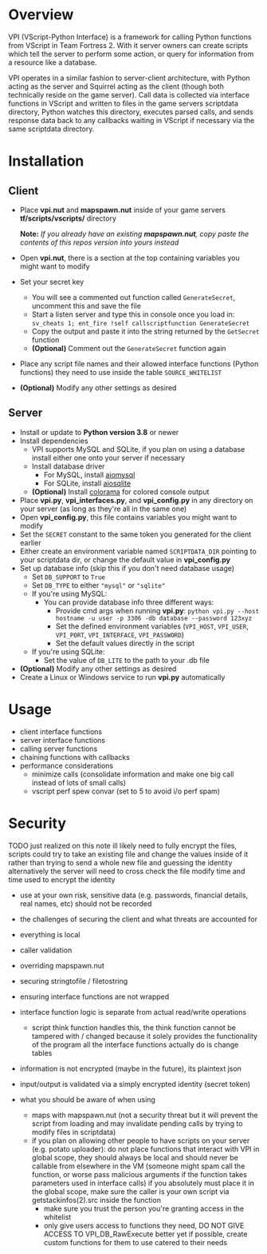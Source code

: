 # Overview
VPI (VScript-Python Interface) is a framework for calling Python functions from VScript in Team Fortress 2. With it server owners can create scripts which tell the server to perform some action, or query for information from a resource like a database.

VPI operates in a similar fashion to server-client architecture, with Python acting as the server and Squirrel acting as the client (though both technically reside on the game server). Call data is collected via interface functions in VScript and written to files in the game servers scriptdata directory, Python watches this directory, executes parsed calls, and sends response data back to any callbacks waiting in VScript if necessary via the same scriptdata directory.

# Installation
## Client
- Place **vpi.nut** and **mapspawn.nut** inside of your game servers **tf/scripts/vscripts/** directory

  **Note:** *If you already have an existing **mapspawn.nut**, copy paste the contents of this repos version into yours instead*
- Open **vpi.nut**, there is a section at the top containing variables you might want to modify
- Set your secret key
  - You will see a commented out function called `GenerateSecret`, uncomment this and save the file
  - Start a listen server and type this in console once you load in: `sv_cheats 1; ent_fire !self callscriptfunction GenerateSecret`
  - Copy the output and paste it into the string returned by the `GetSecret` function
  - **(Optional)** Comment out the `GenerateSecret` function again
- Place any script file names and their allowed interface functions (Python functions) they need to use inside the table `SOURCE_WHITELIST`
- **(Optional)** Modify any other settings as desired
## Server
- Install or update to **Python version 3.8** or newer
- Install dependencies
  - VPI supports MySQL and SQLite, if you plan on using a database install either one onto your server if necessary
  - Install database driver
    - For MySQL, install [aiomysql](https://pypi.org/project/aiomysql/)
    - For SQLite, install [aiosqlite](https://pypi.org/project/aiosqlite/)
  - **(Optional)** Install [colorama](https://pypi.org/project/colorama/) for colored console output
- Place **vpi.py**, **vpi_interfaces.py**, and **vpi_config.py** in any directory on your server (as long as they're all in the same one)
- Open **vpi_config.py**, this file contains variables you might want to modify
- Set the `SECRET` constant to the same token you generated for the client earlier
- Either create an environment variable named `SCRIPTDATA_DIR` pointing to your scriptdata dir, or change the default value in **vpi_config.py**
- Set up database info  (skip this if you don't need database usage)
  - Set `DB_SUPPORT` to `True`
  - Set `DB_TYPE` to either `"mysql"` or `"sqlite"`
  - If you're using MySQL:
    - You can provide database info three different ways:
      - Provide cmd args when running **vpi.py**: `python vpi.py --host hostname -u user -p 3306 -db database --password 123xyz`
      - Set the defined environment variables (`VPI_HOST`, `VPI_USER`, `VPI_PORT`, `VPI_INTERFACE`, `VPI_PASSWORD`)
      - Set the default values directly in the script
  - If you're using SQLite:
    - Set the value of `DB_LITE` to the path to your .db file
- **(Optional)** Modify any other settings as desired
- Create a Linux or Windows service to run **vpi.py** automatically

# Usage
- client interface functions
- server interface functions
- calling server functions
- chaining functions with callbacks
- performance considerations
  - minimize calls (consolidate information and make one big call instead of lots of small calls)
  - vscript perf spew convar (set to 5 to avoid i/o perf spam)

# Security
  TODO just realized on this note ill likely need to fully encrypt the files, scripts could try to take an existing file and change the values inside of it
  rather than trying to send a whole new file and guessing the identity
  alternatively the server will need to cross check the file modify time and time used to encrypt the identity

- use at your own risk, sensitive data (e.g. passwords, financial details, real names, etc) should not be recorded

- the challenges of securing the client and what threats are accounted for
- everything is local
- caller validation
- overriding mapspawn.nut
- securing stringtofile / filetostring
- ensuring interface functions are not wrapped
- interface function logic is separate from actual read/write operations
  - script think function handles this, the think function cannot be tampered with / changed because it solely provides the functionality of the program
  all the interface functions actually do is change tables
- information is not encrypted (maybe in the future), its plaintext json
- input/output is validated via a simply encrypted identity (secret token)

- what you should be aware of when using
  - maps with mapspawn.nut (not a security threat but it will prevent the script from loading and may invalidate pending calls by trying to modify files in scriptdata)
  - if you plan on allowing other people to have scripts on your server (e.g. potato uploader):
    do not place functions that interact with VPI in global scope, they should always be local and should never be callable from elsewhere in the VM
      (someone might spam call the function, or worse pass malicious arguments if the function takes parameters used in interface calls)
      if you absolutely must place it in the global scope, make sure the caller is your own script via getstackinfos(2).src inside the function
    - make sure you trust the person you're granting access in the whitelist
    - only give users access to functions they need, DO NOT GIVE ACCESS TO VPI_DB_RawExecute
      better yet if possible, create custom functions for them to use catered to their needs
